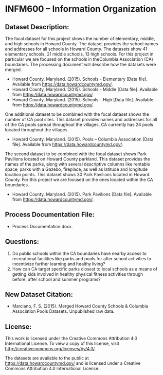 # INFM600 – Information Organization


Dataset Description:
--------------------
      
The focal dataset for this project shows the number of elementary, middle, and high schools in Howard County. The dataset provides the school names and addresses for all schools in Howard County. The datasets show 41 elementary schools, 21 middle schools, 13 high schools. For this project in particular we are focused on the schools in theColumbia Association (CA) boundaries. The processing document will describe how the datasets were merged.
      
* Howard County, Maryland. (2015). Schools - Elementary [Data file]. Available from https://data.howardcountymd.gov/.
* Howard County, Maryland. (2015). Schools - Middle [Data file]. Available from https://data.howardcountymd.gov/.
* Howard County, Maryland. (2015). Schools - High [Data file]. Available from https://data.howardcountymd.gov/.

One additional dataset to be combined with the focal dataset shows the number of CA pool sites. This dataset provides names and addresses for all of the CA pools spread throughout the villages. CA currently has 24 pools located throughout the villages. 
      
* Howard County, Maryland. (2015). Pools – Columbia Association [Data file]. Available from https://data.howardcountymd.gov/.

The second dataset to be combined with the focal dataset shows Park Pavilions located on Howard County parkland. This dataset provides the names of the parks, along with several descriptive columns like rentable space, parks with a Gazebo, fireplace, as well as latitude and longitude location points. This dataset shows 30 Park Pavilions located in Howard County. For this project we are focused on the ones located within the CA boundaries. 
      
* Howard County, Maryland. (2015). Park Pavilions [Data file]. Available from https://data.howardcountymd.gov/.


Process Documentation File:
--------------------------

* Process Documentation.docx.


Questions:
----------

1. Do public schools within the CA boundaries have nearby access to recreational facilities like parks and pools for after
school activities to incentivize further learning and healthy living? 
2. How can CA target specific parks closest to local schools as a means of getting kids involved in healthy physical fitness
activities through before, after school and summer programs?


New Dataset Citation:
---------------------

* Marciano, F. S. (2015). Merged Howard County Schools & Columbia Association Pools Datasets. Unpublished raw data.
 

License:
--------

This work is licensed under the Creative Commons Attribution 4.0 International License. To view a copy of this license, visit http://creativecommons.org/licenses/by/4.0/.

The datasets are available to the public at https://data.howardcountymd.gov/ and is licensed under a Creative Commons Attribution 4.0 International License.





